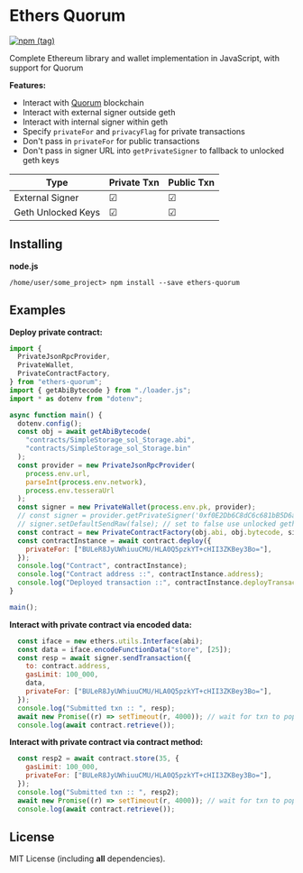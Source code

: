 Ethers Quorum
==================

[![npm (tag)](https://img.shields.io/npm/v/ethers-quorum)](https://www.npmjs.com/package/ethers-quorum)

Complete Ethereum library and wallet implementation in JavaScript, with support for Quorum


**Features:**

- Interact with [Quorum](https://github.com/ConsenSys/quorum) blockchain
- Interact with external signer outside geth
- Interact with internal signer within geth
- Specify `privateFor` and `privacyFlag` for private transactions
- Don't pass in `privateFor` for public transactions
- Don't pass in signer URL into `getPrivateSigner` to fallback to unlocked geth keys

| Type  | Private Txn | Public Txn |
| ------------- | ------------- | ------------- |
| External Signer  | &#9745;  | &#9745;  |
| Geth Unlocked Keys | &#9745; | &#9745; |

Installing
----------
**node.js**

```
/home/user/some_project> npm install --save ethers-quorum
```

Examples
----------
**Deploy private contract:**
```javascript
import {
  PrivateJsonRpcProvider,
  PrivateWallet,
  PrivateContractFactory,
} from "ethers-quorum";
import { getAbiBytecode } from "./loader.js";
import * as dotenv from "dotenv";

async function main() {
  dotenv.config();
  const obj = await getAbiBytecode(
    "contracts/SimpleStorage_sol_Storage.abi",
    "contracts/SimpleStorage_sol_Storage.bin"
  );
  const provider = new PrivateJsonRpcProvider(
    process.env.url,
    parseInt(process.env.network),
    process.env.tesseraUrl
  );
  const signer = new PrivateWallet(process.env.pk, provider);
  // const signer = provider.getPrivateSigner('0xf0E2Db6C8dC6c681bB5D6aD121A107f300e9B2b5', 'http://localhost:8630'); // alternative way to use external signer or unlocked geth keys
  // signer.setDefaultSendRaw(false); // set to false use unlocked geth keys instead of external signer
  const contract = new PrivateContractFactory(obj.abi, obj.bytecode, signer);
  const contractInstance = await contract.deploy({
    privateFor: ["BULeR8JyUWhiuuCMU/HLA0Q5pzkYT+cHII3ZKBey3Bo="],
  });
  console.log("Contract", contractInstance);
  console.log("Contract address ::", contractInstance.address);
  console.log("Deployed transaction ::", contractInstance.deployTransaction);
}

main();
```

**Interact with private contract via encoded data:**
```javascript
  const iface = new ethers.utils.Interface(abi);
  const data = iface.encodeFunctionData("store", [25]);
  const resp = await signer.sendTransaction({
    to: contract.address,
    gasLimit: 100_000,
    data,
    privateFor: ["BULeR8JyUWhiuuCMU/HLA0Q5pzkYT+cHII3ZKBey3Bo="],
  });
  console.log("Submitted txn :: ", resp);
  await new Promise((r) => setTimeout(r, 4000)); // wait for txn to populate
  console.log(await contract.retrieve());
```

**Interact with private contract via contract method:**
```javascript
  const resp2 = await contract.store(35, {
    gasLimit: 100_000,
    privateFor: ["BULeR8JyUWhiuuCMU/HLA0Q5pzkYT+cHII3ZKBey3Bo="],
  });
  console.log("Submitted txn :: ", resp2);
  await new Promise((r) => setTimeout(r, 4000)); // wait for txn to populate
  console.log(await contract.retrieve());
```


License
-------

MIT License (including **all** dependencies).